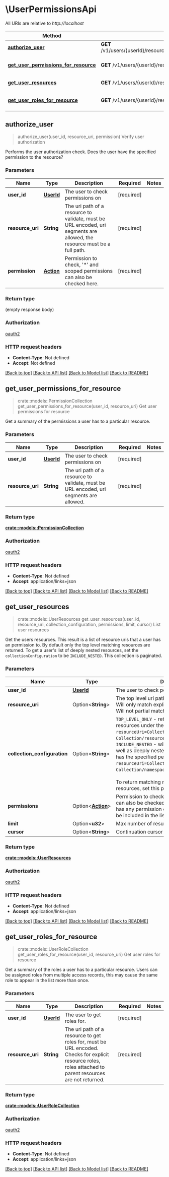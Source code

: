 # \UserPermissionsApi

All URIs are relative to *http://localhost*

Method | HTTP request | Description
------------- | ------------- | -------------
[**authorize_user**](UserPermissionsApi.md#authorize_user) | **GET** /v1/users/{userId}/resources/{resourceUri}/permissions/{permission} | Verify user authorization
[**get_user_permissions_for_resource**](UserPermissionsApi.md#get_user_permissions_for_resource) | **GET** /v1/users/{userId}/resources/{resourceUri}/permissions | Get user permissions for resource
[**get_user_resources**](UserPermissionsApi.md#get_user_resources) | **GET** /v1/users/{userId}/resources | List user resources
[**get_user_roles_for_resource**](UserPermissionsApi.md#get_user_roles_for_resource) | **GET** /v1/users/{userId}/resources/{resourceUri}/roles | Get user roles for resource



## authorize_user

> authorize_user(user_id, resource_uri, permission)
Verify user authorization

Performs the user authorization check. Does the user have the specified permission to the resource?

### Parameters


Name | Type | Description  | Required | Notes
------------- | ------------- | ------------- | ------------- | -------------
**user_id** | [**UserId**](.md) | The user to check permissions on | [required] |
**resource_uri** | **String** | The uri path of a resource to validate, must be URL encoded, uri segments are allowed, the resource must be a full path. | [required] |
**permission** | [**Action**](.md) | Permission to check, '*' and scoped permissions can also be checked here. | [required] |

### Return type

 (empty response body)

### Authorization

[oauth2](./README.md#oauth2)

### HTTP request headers

- **Content-Type**: Not defined
- **Accept**: Not defined

[[Back to top]](#) [[Back to API list]](./README.md#documentation-for-api-endpoints) [[Back to Model list]](./README.md#documentation-for-models) [[Back to README]](./README.md)


## get_user_permissions_for_resource

> crate::models::PermissionCollection get_user_permissions_for_resource(user_id, resource_uri)
Get user permissions for resource

Get a summary of the permissions a user has to a particular resource.

### Parameters


Name | Type | Description  | Required | Notes
------------- | ------------- | ------------- | ------------- | -------------
**user_id** | [**UserId**](.md) | The user to check permissions on | [required] |
**resource_uri** | **String** | The uri path of a resource to validate, must be URL encoded, uri segments are allowed. | [required] |

### Return type

[**crate::models::PermissionCollection**](PermissionCollection.md)

### Authorization

[oauth2](./README.md#oauth2)

### HTTP request headers

- **Content-Type**: Not defined
- **Accept**: application/links+json

[[Back to top]](#) [[Back to API list]](./README.md#documentation-for-api-endpoints) [[Back to Model list]](./README.md#documentation-for-models) [[Back to README]](./README.md)


## get_user_resources

> crate::models::UserResources get_user_resources(user_id, resource_uri, collection_configuration, permissions, limit, cursor)
List user resources

Get the users resources. This result is a list of resource uris that a user has an permission to. By default only the top level matching resources are returned. To get a user's list of deeply nested resources, set the `collectionConfiguration` to be `INCLUDE_NESTED`. This collection is paginated.

### Parameters


Name | Type | Description  | Required | Notes
------------- | ------------- | ------------- | ------------- | -------------
**user_id** | [**UserId**](.md) | The user to check permissions on | [required] |
**resource_uri** | Option<**String**> | The top level uri path of a resource to query for. Will only match explicit or nested sub-resources. Will not partial match resource names. |  |
**collection_configuration** | Option<**String**> | `TOP_LEVEL_ONLY` - returns only directly nested resources under the resourceUri. A query to `resourceUri=Collection` will return `Collection/resource_1`.<br>`INCLUDE_NESTED` - will return all sub-resources as well as deeply nested resources that the user has the specified permission to. A query to `resourceUri=Collection` will return `Collection/namespaces/ns/resources/resource_1`.<br><br>To return matching resources for nested resources, set this parameter to `INCLUDE_NESTED`. |  |[default to TOP_LEVEL_ONLY]
**permissions** | Option<[**Action**](.md)> | Permission to check, '*' and scoped permissions can also be checked here. By default if the user has any permission explicitly to a resource, it will be included in the list. |  |
**limit** | Option<**u32**> | Max number of results to return |  |[default to 20]
**cursor** | Option<**String**> | Continuation cursor for paging |  |

### Return type

[**crate::models::UserResources**](UserResources.md)

### Authorization

[oauth2](./README.md#oauth2)

### HTTP request headers

- **Content-Type**: Not defined
- **Accept**: application/links+json

[[Back to top]](#) [[Back to API list]](./README.md#documentation-for-api-endpoints) [[Back to Model list]](./README.md#documentation-for-models) [[Back to README]](./README.md)


## get_user_roles_for_resource

> crate::models::UserRoleCollection get_user_roles_for_resource(user_id, resource_uri)
Get user roles for resource

Get a summary of the roles a user has to a particular resource. Users can be assigned roles from multiple access records, this may cause the same role to appear in the list more than once.

### Parameters


Name | Type | Description  | Required | Notes
------------- | ------------- | ------------- | ------------- | -------------
**user_id** | [**UserId**](.md) | The user to get roles for. | [required] |
**resource_uri** | **String** | The uri path of a resource to get roles for, must be URL encoded. Checks for explicit resource roles, roles attached to parent resources are not returned. | [required] |

### Return type

[**crate::models::UserRoleCollection**](UserRoleCollection.md)

### Authorization

[oauth2](./README.md#oauth2)

### HTTP request headers

- **Content-Type**: Not defined
- **Accept**: application/links+json

[[Back to top]](#) [[Back to API list]](./README.md#documentation-for-api-endpoints) [[Back to Model list]](./README.md#documentation-for-models) [[Back to README]](./README.md)

